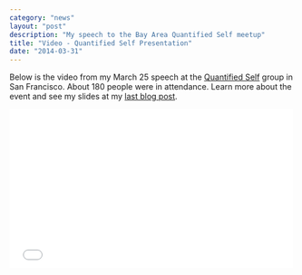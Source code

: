 ```yaml
---
category: "news"
layout: "post"
description: "My speech to the Bay Area Quantified Self meetup"
title: "Video - Quantified Self Presentation"
date: "2014-03-31"
---
```


Below is the video from my March 25 speech at the [Quantified Self](http://quantifiedself.com) group in San Francisco. About 180 people were in attendance. Learn more about the event and see my slides at my [last blog post](/quantified-self/).

<iframe src="//player.vimeo.com/video/90273507" width="500" height="281" frameborder="0" webkitallowfullscreen mozallowfullscreen allowfullscreen></iframe>
